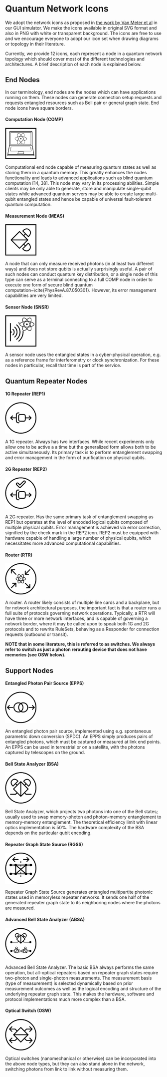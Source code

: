 # Quantum Network Icons

We adopt the network icons as proposed in [the work by Van Meter et al](https://arxiv.org/abs/2112.07092) in our GUI simulator. We make the icons available in original SVG format and also in PNG with white or transparent background. The icons are free to use and we encourage everyone to adopt our icon set when drawing diagrams or topology in their literature. 

Currently, we provide 12 icons, each represent a node in a quantum network topology which should cover most of the different technologies and architectures. 
A brief description of each node is explained below.

## End Nodes

In our terminology, end nodes are the nodes which can have applications running on them. These nodes can generate connection setup requests and requests entangled resources such as Bell pair or general graph state. 
End node icons have square borders.

#### Computation Node (COMP)

<img src="./icons_COMP_white.png" alt="computational node icon" style="height: 100px; width:100px;"/>

Computational end node capable of measuring quantum states as well as storing them in a quantum memory. 
This greatly enhances the nodes functionality and leads to advanced applications such as blind quantum computation [14, 38]. This node may vary in its processing abilities. Simple clients may be only able to generate, store and manipulate single-qubit states while advanced quantum servers may be able to create large multi-qubit entangled states and hence be capable of universal fault-tolerant quantum computation.


#### Measurement Node (MEAS)

<img src="./icons_MEAS_white.png" alt="measurement node icon" style="height: 100px; width:100px;"/>

A node that can only measure received photons (in at least two different ways) and does not store qubits is actually surprisingly useful. A pair of such nodes can conduct quantum key distribution, or a single node of this type can serve as a terminal connecting to a full COMP node in order to execute one form of secure blind quantum computation~\cite{PhysRevA.87.050301}. However, its error management capabilities are very limited.

#### Sensor Node (SNSR)

<img src="./icons_SNSR_white.png" alt="sensor node icon" style="height: 100px; width:100px;"/>

A sensor node uses the entangled states in a cyber-physical operation, e.g. as a reference frame for interferometry or clock synchronization. For these nodes in particular, recall that time is part of the service.

## Quantum Repeater Nodes

#### 1G Repeater (REP1)

<img src="./icons_REP1G_white.png" alt="1G repeater node icon" style="height: 100px; width:100px;"/>

A 1G repeater.  Always has two interfaces. While recent experiments only allow one to be active a a time but the generalized form allows both to be active simultaneously. Its primary task is to perform entanglement swapping and error management in the form of purification on physical qubits.

#### 2G Repeater (REP2)

<img src="./icons_REP2G_white.png" alt="2G repeater node icon" style="height: 100px; width:100px;"/>

A 2G repeater. Has the same primary task of entanglement swapping as REP1 but operates at the level of encoded logical qubits composed of multiple physical qubits. Error management is achieved via error correction, signified by the check mark in the REP2 icon. REP2 must be equipped with hardware capable of handling a large number of physical qubits, which necessitates more advanced computational capabilities.


#### Router (RTR)

<img src="./icons_RTR_white.png" alt="router node icon" style="height: 100px; width:100px;"/>

A router. A router likely consists of multiple line cards and a backplane, but for network architectural purposes, the important fact is that a router runs a full suite of protocols governing network operations.  Typically, a RTR will have three or more network interfaces, and is capable of governing a network border, where it may be called upon to speak both 1G and 2G protocols and to rewrite RuleSets, behaving as a Responder for connection requests (outbound or transit). 

**NOTE that in some literature, this is referred to as switches. We always refer to switch as just a photon rerouting device that does not have memories (see OSW below).**

## Support Nodes

#### Entangled Photon Pair Source (EPPS)

<img src="./icons_EPPS_white.png" alt="epps node icon" style="height: 100px; width:100px;"/>

An entangled photon pair source, implemented using e.g. spontaneous parametric down conversion (SPDC). An EPPS simply produces pairs of entangled photons, which must be captured or measured at link end points. An EPPS can be used in terrestrial or on a satellite, with the photons captured by telescopes on the ground.

#### Bell State Analyzer (BSA)

<img src="./icons_BSA_white.png" alt="bsa node icon" style="height: 100px; width:100px;"/>

Bell State Analyzer, which projects two photons into one of the Bell states; usually used to swap memory-photon and photon-memory entanglement to memory-memory entanglement. The theoretical efficiency limit with linear optics implementation is 50%. The hardware complexity of the BSA depends on the particular qubit encoding.

#### Repeater Graph State Source (RGSS)

<img src="./icons_RGSS_white.png" alt="rgss node icon" style="height: 100px; width:100px;"/>

Repeater Graph State Source generates entangled multipartite photonic states used in memoryless repeater networks. It sends one half of the generated repeater graph state to its neighboring nodes where the photons are measured.

#### Advanced Bell State Analyzer (ABSA)

<img src="./icons_ABSA_white.png" alt="absa node icon" style="height: 100px; width:100px;"/>

Advanced Bell State Analyzer. The basic BSA always performs the same operation, but all-optical repeaters based on repeater graph states require two-photon and single-photon measurements. The measurement basis (type of measurement) is selected dynamically based on prior measurement outcomes as well as the logical encoding and structure of the underlying repeater graph state. 
This makes the hardware, software and protocol implementations much more complex than a BSA.

#### Optical Switch (OSW)

<img src="./icons_OSW_white.png" alt="osw node icon" style="height: 100px; width:100px;"/>

Optical switches (nanomechanical or otherwise) can be incorporated into the above node types, but they can also stand alone in the network, switching photons from link to link without measuring them.
